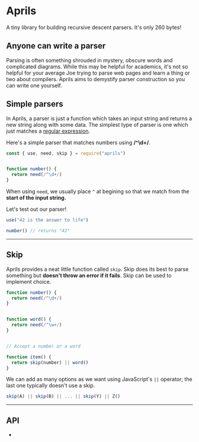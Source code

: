 # Aprils

A tiny library for building recursive descent parsers. It's only 260 bytes!


## Anyone can write a parser

Parsing is often something shrouded in mystery, obscure words and complicated diagrams. While this may be helpful for academics, it's not so helpful for your average Joe trying to parse web pages and learn a thing or two about compilers. Aprils aims to demystify parser construction so you can write one yourself.


## Simple parsers

In Aprils, a parser is just a function which takes an input string and returns a new string along with some data. The simplest type of parser is one which just matches a [regular expression](https://brilliant.org/wiki/regular-expressions/).


Here's a simple parser that matches numbers using **/^\d+/**.

```js
const { use, need, skip } = require("aprils")


function number() {
  return need(/^\d+/)
}
```

When using `need`, we usually place `^` at begining so that we match from the **start of the input string.**

Let's test out our parser!

```js
use("42 is the answer to life")

number() // returns "42"
```

---

## Skip

Aprils provides a neat little function called `skip`. Skip does its best to parse something but **doesn't throw an error if it fails**. Skip can be used to implement choice.

```js
function number() {
  return need(/^\d+/)
}


function word() {
  return need(/^\w+/)
}


// Accept a number or a word

function item() {
  return skip(number) || word()
}
```

We can add as many options as we want using JavaScript's `||` operator; the last one typically doesn't use a skip.

```js
skip(A) || skip(B) || ... || skip(Y) || Z()
```

---

## API

* 
